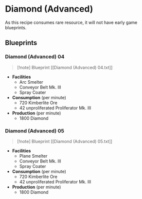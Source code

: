 # Diamond (Advanced)

As this recipe consumes rare resource, it will not have early game blueprints.

## Blueprints

### Diamond (Advanced) 04

> [!note] Blueprint
> [[Diamond (Advanced) 04.txt]]

- **Facilities**
	- Arc Smelter
	- Conveyor Belt Mk. III
	- Spray Coater
- **Consumption** (per minute)
	- 720 Kimberlite Ore
	- 42 unproliferated Proliferator Mk. III
- **Production** (per minute)
	- 1800 Diamond

### Diamond (Advanced) 05

> [!note] Blueprint
> [[Diamond (Advanced) 05.txt]]

- **Facilities**
	- Plane Smelter
	- Conveyor Belt Mk. III
	- Spray Coater
- **Consumption** (per minute)
	- 720 Kimberlite Ore
	- 42 unproliferated Proliferator Mk. III
- **Production** (per minute)
	- 1800 Diamond
